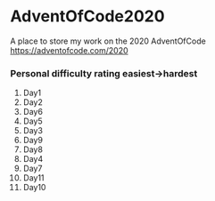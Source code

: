 # AdventOfCode2020

A place to store my work on the 2020 AdventOfCode https://adventofcode.com/2020


### Personal difficulty rating easiest->hardest

1. Day1
1. Day2
1. Day6
1. Day5
1. Day3
1. Day9
1. Day8
1. Day4
1. Day7
1. Day11
1. Day10